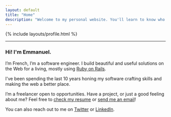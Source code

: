 ```yaml
---
layout: default
title: "Home"
description: "Welcome to my personal website. You'll learn to know who I am and what I can do for you"
---
```


<section class="animate-slide-in-from-right animation-duration-500">
  {% include layouts/profile.html %}
</section>

<hr class="my-4"/>

<article class="animate-slide-in-from-left animation-duration-500 space-y-2">
  <h3 class="font-bold leading-loose">Hi! I'm Emmanuel.</h3>

  <p>I’m French, I’m a software engineer. I build beautiful and useful solutions on the Web for a living, mostly using <a href="https://rubyonrails.org/">Ruby on Rails</a>.</p>

  <p>I've been spending the last 10 years honing my software crafting skills and making the web a better place.</p>

  <p>I’m a freelancer open to opportunities. Have a project, or just a good feeling about me? Feel free to <a href="/resume.html">check my resume</a> or <a href="mailto:emmanuel@hey.com">send me an email</a>!</p>

  <p>You can also reach out to me on <a href="https://twitter.com/emcousin/">Twitter</a> or <a href="https://www.linkedin.com/in/cousinemmanuel/">LinkedIn</a>.</p>
</article>

